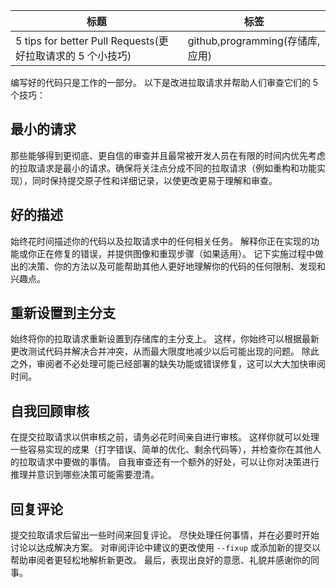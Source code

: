| 标题                                                       | 标签                            |
| ---------------------------------------------------------- | ------------------------------- |
| 5 tips for better Pull Requests(更好拉取请求的 5 个小技巧) | github,programming(存储库,应用) |

编写好的代码只是工作的一部分。 以下是改进拉取请求并帮助人们审查它们的 5 个技巧：

## 最小的请求

那些能够得到更彻底、更自信的审查并且最常被开发人员在有限的时间内优先考虑的拉取请求是最小的请求。确保将关注点分成不同的拉取请求（例如重构和功能实现），同时保持提交原子性和详细记录，以使更改更易于理解和审查。

## 好的描述

始终花时间描述你的代码以及拉取请求中的任何相关任务。 解释你正在实现的功能或你正在修复的错误，并提供图像和重现步骤（如果适用）。 记下实施过程中做出的决策、你的方法以及可能帮助其他人更好地理解你的代码的任何限制、发现和兴趣点。

## 重新设置到主分支

始终将你的拉取请求重新设置到存储库的主分支上。 这样，你始终可以根据最新更改测试代码并解决合并冲突，从而最大限度地减少以后可能出现的问题。 除此之外，审阅者不必处理可能已经部署的缺失功能或错误修复，这可以大大加快审阅时间。

## 自我回顾审核

在提交拉取请求以供审核之前，请务必花时间亲自进行审核。 这样你就可以处理一些容易实现的成果（打字错误、简单的优化、剩余代码等），并检查你在其他人的拉取请求中要做的事情。 自我审查还有一个额外的好处，可以让你对决策进行推理并意识到哪些决策可能需要澄清。

## 回复评论

提交拉取请求后留出一些时间来回复评论。 尽快处理任何事情，并在必要时开始讨论以达成解决方案。 对审阅评论中建议的更改使用 `--fixup` 或添加新的提交以帮助审阅者更轻松地解析新更改。 最后，表现出良好的意愿、礼貌并感谢你的同事。
